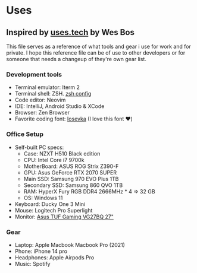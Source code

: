 # Uses

## Inspired by [uses.tech](uses.tech) by Wes Bos

This file serves as a reference of what tools and gear i use for work and for private.
I hope this reference file can be of use to other developers or for someone that needs a changeup of they're own gear list.

### Development tools

* Terminal emulator: Iterm 2
* Terminal shell: ZSH. [zsh config](https://github.com/JonasJore/dotfiles/blob/master/.zshrc)
* Code editor: Neovim
* IDE: IntelliJ, Android Studio & XCode
* Browser: Zen Browser
* Favorite coding font: [Iosevka](https://github.com/be5invis/Iosevka) (I love this font ❤️)

### Office Setup

* Self-built PC specs:
  * Case: NZXT H510 Black edition
  * CPU: Intel Core i7 9700k
  * MotherBoard: ASUS ROG Strix Z390-F
  * GPU: Asus GeForce RTX 2070 SUPER
  * Main SSD: Samsung 970 EVO Plus 1TB
  * Secondary SSD: Samsung 860 QVO 1TB
  * RAM: HyperX Fury RGB DDR4 2666MHz * 4 => 32 GB
  * OS: Windows 11
* Keyboard: Ducky One 3 Mini
* Mouse: Logitech Pro Superlight
* Monitor: [Asus TUF Gaming VG27BQ 27"](https://www.asus.com/no/Displays-Desktops/Monitors/TUF-Gaming/TUF-Gaming-VG27BQ/)

### Gear

* Laptop: Apple Macbook Macbook Pro (2021)
* Phone: iPhone 14 pro
* Headphones: Apple Airpods Pro
* Music: Spotify
